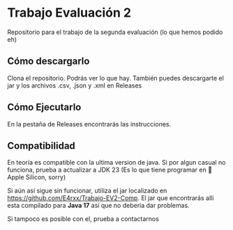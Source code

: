 # Trabajo Evaluación 2
 Repositorio para el trabajo de la segunda evaluación (lo que hemos podido eh)

 ## Cómo descargarlo

 Clona el repositorio. Podrás ver lo que hay. También puedes descargarte el jar y los archivos .csv, .json y .xml en Releases

 ## Cómo Ejecutarlo
 
 En la pestaña de Releases encontrarás las instrucciones.

## Compatibilidad

En teoría es compatible con la  ultima version de java. Si por algun casual no funciona, prueba a actualizar a JDK 23 (Es lo que tiene programar en  Apple Silicon, sorry)

Si aún así sigue sin funcionar, utiliza el jar localizado en https://github.com/E4rxx/Trabajo-EV2-Comp. El jar que encontrarás alli esta compilado para **Java 17** así que no deberia dar problemas.

Si tampoco es posible con el, prueba a contactarnos
